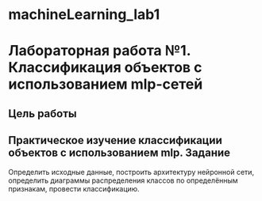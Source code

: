 # machineLearning_lab1

Лабораторная работа №1. Классификация объектов с использованием mlp-сетей
=======
Цель работы
-------
Практическое изучение классификации объектов с использованием mlp.
Задание
-------
Определить исходные данные, построить архитектуру нейронной сети, определить диаграммы распределения классов по определённым признакам, провести классификацию.
